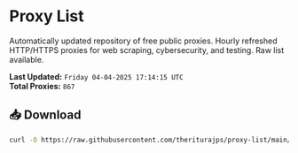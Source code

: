 # Proxy List

Automatically updated repository of free public proxies. Hourly refreshed HTTP/HTTPS proxies for web scraping, cybersecurity, and testing. Raw list available.

**Last Updated:** `Friday 04-04-2025 17:14:15 UTC`  
**Total Proxies:** `867`

## 📥 Download
```bash
curl -O https://raw.githubusercontent.com/theriturajps/proxy-list/main/proxies.txt
